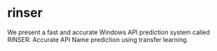# rinser
We present a fast and accurate Windows API prediction system called RINSER: Accurate API Name prediction using transfer learning.
